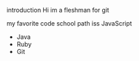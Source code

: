 introduction
Hi im a fleshman for git

my favorite code school path iss JavaScript

* Java
* Ruby
* Git